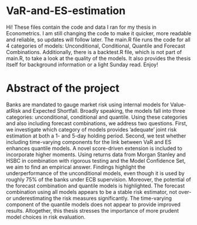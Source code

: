 # VaR-and-ES-estimation
Hi!
These files contain the code and data I ran for my thesis in Econometrics. I am still changing the code to make it quicker, more readable and reliable, so updates will follow later. The main.R file runs the code for all 4 categories of models: Unconditional, Conditional, Quantile and Forecast Combinations. Additionally, there is a backtest.R file, which is not part of main.R, to take a look at the quality of the models.
It also provides the thesis itself for background information or a light Sunday read.
Enjoy!

# Abstract of the project
Banks are mandated to gauge market risk using internal models for Value-atRisk and Expected Shortfall. Broadly speaking, the models fall into three categories:
unconditional, conditional and quantile. Using these categories and also including
forecast combinations, we address two questions. First, we investigate which category of models provides ’adequate’ joint risk estimation at both a 1- and 5-day
holding period. Second, we test whether including time-varying components for the
link between VaR and ES enhances quantile models. A novel score-driven extension
is included to incorporate higher moments.
Using returns data from Morgan Stanley and HSBC in combination with rigorous
testing and the Model Confidence Set, we aim to find an empirical answer. Findings
highlight the underperformance of the unconditional models, even though it is used
by roughly 75% of the banks under ECB supervision. Moreover, the potential of the
forecast combination and quantile models is highlighted. The forecast combination
using all models appears to be a stable risk estimator, not over- or underestimating
the risk measures significantly. The time-varying component of the quantile models
does not appear to provide improved results. Altogether, this thesis stresses the
importance of more prudent model choices in risk evaluation.

